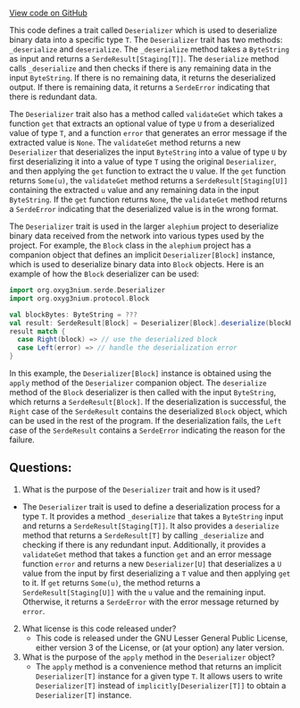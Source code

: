[View code on GitHub](https://github.com/alephium/alephium/serde/src/main/scala/org/alephium/serde/Deserializer.scala)

This code defines a trait called `Deserializer` which is used to deserialize binary data into a specific type `T`. The `Deserializer` trait has two methods: `_deserialize` and `deserialize`. The `_deserialize` method takes a `ByteString` as input and returns a `SerdeResult[Staging[T]]`. The `deserialize` method calls `_deserialize` and then checks if there is any remaining data in the input `ByteString`. If there is no remaining data, it returns the deserialized output. If there is remaining data, it returns a `SerdeError` indicating that there is redundant data.

The `Deserializer` trait also has a method called `validateGet` which takes a function `get` that extracts an optional value of type `U` from a deserialized value of type `T`, and a function `error` that generates an error message if the extracted value is `None`. The `validateGet` method returns a new `Deserializer` that deserializes the input `ByteString` into a value of type `U` by first deserializing it into a value of type `T` using the original `Deserializer`, and then applying the `get` function to extract the `U` value. If the `get` function returns `Some(u)`, the `validateGet` method returns a `SerdeResult[Staging[U]]` containing the extracted `u` value and any remaining data in the input `ByteString`. If the `get` function returns `None`, the `validateGet` method returns a `SerdeError` indicating that the deserialized value is in the wrong format.

The `Deserializer` trait is used in the larger `alephium` project to deserialize binary data received from the network into various types used by the project. For example, the `Block` class in the `alephium` project has a companion object that defines an implicit `Deserializer[Block]` instance, which is used to deserialize binary data into `Block` objects. Here is an example of how the `Block` deserializer can be used:

```scala
import org.oxyg3nium.serde.Deserializer
import org.oxyg3nium.protocol.Block

val blockBytes: ByteString = ???
val result: SerdeResult[Block] = Deserializer[Block].deserialize(blockBytes)
result match {
  case Right(block) => // use the deserialized block
  case Left(error) => // handle the deserialization error
}
```

In this example, the `Deserializer[Block]` instance is obtained using the `apply` method of the `Deserializer` companion object. The `deserialize` method of the `Block` deserializer is then called with the input `ByteString`, which returns a `SerdeResult[Block]`. If the deserialization is successful, the `Right` case of the `SerdeResult` contains the deserialized `Block` object, which can be used in the rest of the program. If the deserialization fails, the `Left` case of the `SerdeResult` contains a `SerdeError` indicating the reason for the failure.
## Questions: 
 1. What is the purpose of the `Deserializer` trait and how is it used?
   - The `Deserializer` trait is used to define a deserialization process for a type `T`. It provides a method `_deserialize` that takes a `ByteString` input and returns a `SerdeResult[Staging[T]]`. It also provides a `deserialize` method that returns a `SerdeResult[T]` by calling `_deserialize` and checking if there is any redundant input. Additionally, it provides a `validateGet` method that takes a function `get` and an error message function `error` and returns a new `Deserializer[U]` that deserializes a `U` value from the input by first deserializing a `T` value and then applying `get` to it. If `get` returns `Some(u)`, the method returns a `SerdeResult[Staging[U]]` with the `u` value and the remaining input. Otherwise, it returns a `SerdeError` with the error message returned by `error`.
2. What license is this code released under?
   - This code is released under the GNU Lesser General Public License, either version 3 of the License, or (at your option) any later version.
3. What is the purpose of the `apply` method in the `Deserializer` object?
   - The `apply` method is a convenience method that returns an implicit `Deserializer[T]` instance for a given type `T`. It allows users to write `Deserializer[T]` instead of `implicitly[Deserializer[T]]` to obtain a `Deserializer[T]` instance.